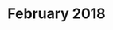 ---
layout: post
title: "February 2018"
date_range: "22-25 Feb 2018"
venue: "Smith's house"
games:
  - "Civ4"
  - "Factorio"
memories:
  - "First nerd weekend to use Doodle!"
  - "Playing something like 14hours straight of Civ4 to finish the game by completing the space station.<br>Smith adamant that Toby and Ian conspired for peace in the U.N. behind his back."
  - "Smith had to work Friday.  Hugh and Ian played Factorio all night on Thursday night, and greeted Smith Friday morning with a fresh beer"
  - "Off beers that tasted like honey."
  - "Cinnamon/honey bourbon?"
  - "Half a pigs head on the kitchen bench."
summary: "Playing Civ4 to completion despite Smith's best intentions."
img_dir: "2018-02"
---